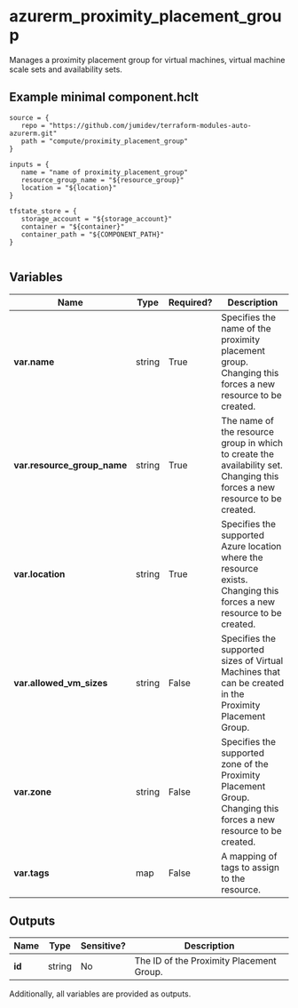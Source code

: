 # azurerm_proximity_placement_group

Manages a proximity placement group for virtual machines, virtual machine scale sets and availability sets.

## Example minimal component.hclt

```hcl
source = {
   repo = "https://github.com/jumidev/terraform-modules-auto-azurerm.git" 
   path = "compute/proximity_placement_group" 
}

inputs = {
   name = "name of proximity_placement_group" 
   resource_group_name = "${resource_group}" 
   location = "${location}" 
}

tfstate_store = {
   storage_account = "${storage_account}" 
   container = "${container}" 
   container_path = "${COMPONENT_PATH}" 
}


```

## Variables

| Name | Type | Required? |  Description |
| ---- | ---- | --------- |  ----------- |
| **var.name** | string | True | Specifies the name of the proximity placement group. Changing this forces a new resource to be created. | 
| **var.resource_group_name** | string | True | The name of the resource group in which to create the availability set. Changing this forces a new resource to be created. | 
| **var.location** | string | True | Specifies the supported Azure location where the resource exists. Changing this forces a new resource to be created. | 
| **var.allowed_vm_sizes** | string | False | Specifies the supported sizes of Virtual Machines that can be created in the Proximity Placement Group. | 
| **var.zone** | string | False | Specifies the supported zone of the Proximity Placement Group. Changing this forces a new resource to be created. | 
| **var.tags** | map | False | A mapping of tags to assign to the resource. | 



## Outputs

| Name | Type | Sensitive? | Description |
| ---- | ---- | --------- | --------- |
| **id** | string | No  | The ID of the Proximity Placement Group. | 

Additionally, all variables are provided as outputs.
